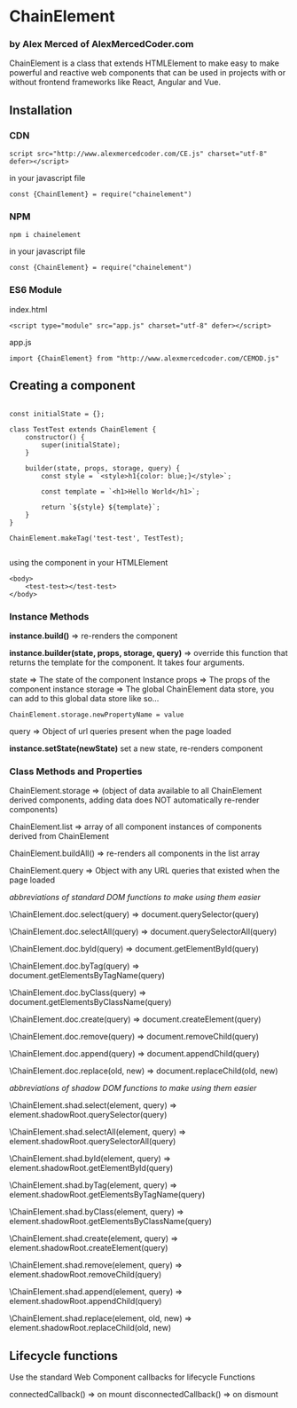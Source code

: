 # ChainElement

### by Alex Merced of AlexMercedCoder.com

ChainElement is a class that extends HTMLElement to make easy to make powerful and reactive web components that can be used in projects with or without frontend frameworks like React, Angular and Vue.

## Installation

### CDN

```
script src="http://www.alexmercedcoder.com/CE.js" charset="utf-8" defer></script>
```

in your javascript file

```
const {ChainElement} = require("chainelement")
```

### NPM

```
npm i chainelement
```

in your javascript file

```
const {ChainElement} = require("chainelement")
```

### ES6 Module

index.html

```
<script type="module" src="app.js" charset="utf-8" defer></script>
```

app.js

```
import {ChainElement} from "http://www.alexmercedcoder.com/CEMOD.js"
```

## Creating a component

```

const initialState = {};

class TestTest extends ChainElement {
    constructor() {
        super(initialState);
    }

    builder(state, props, storage, query) {
        const style = `<style>h1{color: blue;}</style>`;

        const template = `<h1>Hello World</h1>`;

        return `${style} ${template}`;
    }
}

ChainElement.makeTag('test-test', TestTest);


```

using the component in your HTMLElement

```
<body>
    <test-test></test-test>
</body>
```

### Instance Methods

**instance.build()** => re-renders the component

**instance.builder(state, props, storage, query)** => override this function that returns the template for the component. It takes four arguments.

state => The state of the component Instance
props => The props of the component instance
storage => The global ChainElement data store, you can add to this global data store like so...

```
ChainElement.storage.newPropertyName = value
```

query => Object of url queries present when the page loaded

**instance.setState(newState)** set a new state, re-renders component

### Class Methods and Properties

ChainElement.storage => (object of data available to all ChainElement derived components, adding data does NOT automatically re-render components)

ChainElement.list => array of all component instances of components derived from ChainElement

ChainElement.buildAll() => re-renders all components in the list array

ChainElement.query => Object with any URL queries that existed when the page loaded

_abbreviations of standard DOM functions to make using them easier_

\ChainElement.doc.select(query) => document.querySelector(query)

\ChainElement.doc.selectAll(query) => document.querySelectorAll(query)

\ChainElement.doc.byId(query) => document.getElementById(query)

\ChainElement.doc.byTag(query) => document.getElementsByTagName(query)

\ChainElement.doc.byClass(query) => document.getElementsByClassName(query)

\ChainElement.doc.create(query) => document.createElement(query)

\ChainElement.doc.remove(query) => document.removeChild(query)

\ChainElement.doc.append(query) => document.appendChild(query)

\ChainElement.doc.replace(old, new) => document.replaceChild(old, new)

_abbreviations of shadow DOM functions to make using them easier_

\ChainElement.shad.select(element, query) => element.shadowRoot.querySelector(query)

\ChainElement.shad.selectAll(element, query) => element.shadowRoot.querySelectorAll(query)

\ChainElement.shad.byId(element, query) => element.shadowRoot.getElementById(query)

\ChainElement.shad.byTag(element, query) => element.shadowRoot.getElementsByTagName(query)

\ChainElement.shad.byClass(element, query) => element.shadowRoot.getElementsByClassName(query)

\ChainElement.shad.create(element, query) => element.shadowRoot.createElement(query)

\ChainElement.shad.remove(element, query) => element.shadowRoot.removeChild(query)

\ChainElement.shad.append(element, query) => element.shadowRoot.appendChild(query)

\ChainElement.shad.replace(element, old, new) => element.shadowRoot.replaceChild(old, new)

## Lifecycle functions

Use the standard Web Component callbacks for lifecycle Functions

connectedCallback() => on mount
disconnectedCallback() => on dismount
